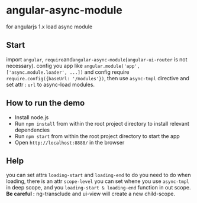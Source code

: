 # angular-async-module
for angularjs 1.x load async module

## Start
import `angular`, `require`and`angular-async-module`(`angular-ui-router` is not necessary). config you app like `angular.module('app', ['async.module.loader', ...])` and config require `require.config({baseUrl: '/modules'})`, then use `async-tmpl` directive and set attr : `url` to async-load modules.

## How to run the demo
* Install node.js
* Run `npm install` from within the root project directory to install relevant dependencies
* Run `npm start` from within the root project directory to start the app
* Open `http://localhost:8888/` in the browser

## Help
you can set attrs `loading-start` and `loading-end` to do you need to do when loading, there is an attr `scope-level` you can set whene you use `async-tmpl` in deep scope, and you `loading-start & loading-end` function in out scope. **Be careful :** ng-transclude and ui-view will create a new child-scope.
